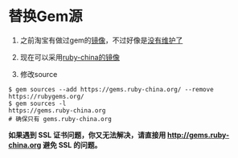 # 替换Gem源

1. 之前淘宝有做过gem的[镜像](https://ruby.taobao.org/)，不过好像是[没有维护了](http://www.oschina.net/news/71749/taobao-gems-ruby-china)

2. 现在可以采用[ruby-china的镜像](https://gems.ruby-china.org/)

3. 修改source

```
$ gem sources --add https://gems.ruby-china.org/ --remove https://rubygems.org/
$ gem sources -l
https://gems.ruby-china.org
# 确保只有 gems.ruby-china.org
```

**如果遇到 SSL 证书问题，你又无法解决，请直接用 http://gems.ruby-china.org 避免 SSL 的问题。**
